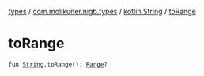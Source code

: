 [types](../../index.md) / [com.molikuner.nigb.types](../index.md) / [kotlin.String](index.md) / [toRange](./to-range.md)

# toRange

`fun `[`String`](https://kotlinlang.org/api/latest/jvm/stdlib/kotlin/-string/index.html)`.toRange(): `[`Range`](../-range/index.md)`?`